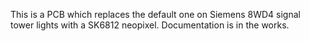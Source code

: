 This is a PCB which replaces the default one on Siemens 8WD4 signal tower lights with a SK6812 neopixel. 
Documentation is in the works.
